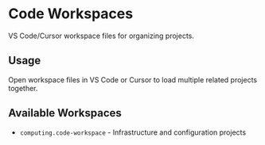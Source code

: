 # Code Workspaces

VS Code/Cursor workspace files for organizing projects.

## Usage

Open workspace files in VS Code or Cursor to load multiple related projects together.

## Available Workspaces

- `computing.code-workspace` - Infrastructure and configuration projects